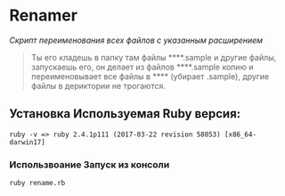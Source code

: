 ﻿# Renamer
*Скрипт переименования всех файлов с указанным расширением*
> Ты его кладешь в папку там файлы ****.sample и другие файлы, запускаешь его, он делает из файлов ****.sample копию и переименовывает все файлы в **** (убирает .sample), другие файлы в дериктории не трогаются. 
## Установка Используемая Ruby версия:
``` ruby -v => ruby 2.4.1p111 (2017-03-22 revision 58053) [x86_64-darwin17] ```
### Использвоание Запуск из консоли
``` ruby rename.rb ```